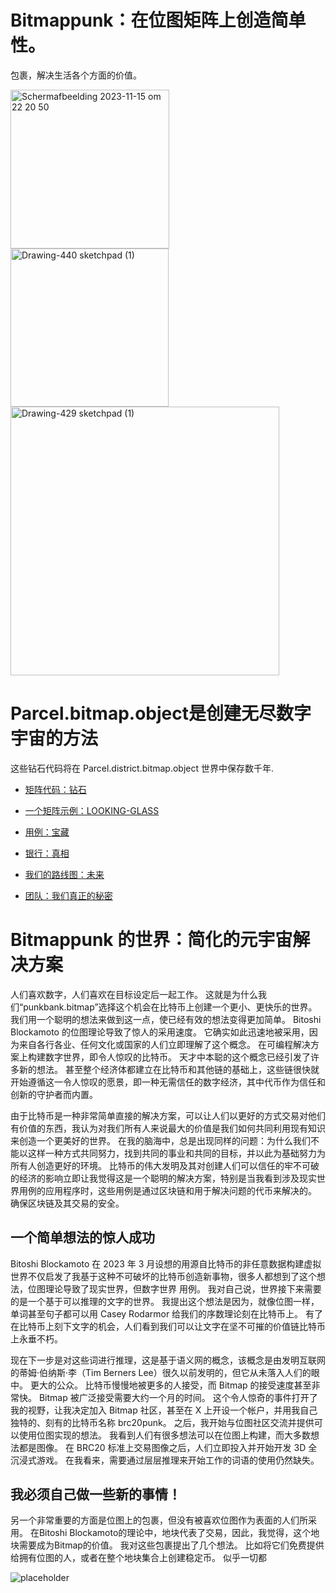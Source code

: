 



# Bitmappunk：在位图矩阵上创造简单性。
包裹，解决生活各个方面的价值。

<img width="254" alt="Scherm­afbeelding 2023-11-15 om 22 20 50" src="https://github.com/wiard/Umeko/assets/900114/e5f349e0-5a30-4736-80e4-26db7fc6d4b0">
<img width="253" alt="Drawing-440 sketchpad (1)" src="https://github.com/wiard/punkbank/assets/900114/d5507144-0bcc-4324-9cc4-b0f9df7341bc">
<img width="430" alt="Drawing-429 sketchpad (1)" src="https://github.com/wiard/Umeko/assets/900114/a7ebaff7-2125-48a5-974a-cf9da115e8da">

# Parcel.bitmap.object是创建无尽数字宇宙的方法
这些钻石代码将在 Parcel.district.bitmap.object 世界中保存数千年.
- [矩阵代码：钻石](codebase.md)
- [一个矩阵示例：LOOKING-GLASS](story.md)
- [用例：宝藏](usecases.md)
- [银行：真相](bank.md)

- [我们的路线图：未来](roadmapChina.md)
- [团队：我们真正的秘密](theMatrixTeam.md)

# Bitmappunk 的世界：简化的元宇宙解决方案

人们喜欢数字，人们喜欢在目标设定后一起工作。 这就是为什么我们“punkbank.bitmap”选择这个机会在比特币上创建一个更小、更快乐的世界。 我们用一个聪明的想法来做到这一点，使已经有效的想法变得更加简单。 Bitoshi Blockamoto 的位图理论导致了惊人的采用速度。 它确实如此迅速地被采用，因为来自各行各业、任何文化或国家的人们立即理解了这个概念。 在可编程解决方案上构建数字世界，即令人惊叹的比特币。 天才中本聪的这个概念已经引发了许多新的想法。 甚至整个经济体都建立在比特币和其他链的基础上，这些链很快就开始遵循这一令人惊叹的愿景，即一种无需信任的数字经济，其中代币作为信任和创新的守护者而内置。

由于比特币是一种非常简单直接的解决方案，可以让人们以更好的方式交易对他们有价值的东西，我认为对我们所有人来说最大的价值是我们如何共同利用现有知识来创造一个更美好的世界。 在我的脑海中，总是出现同样的问题：为什么我们不能以这样一种方式共同努力，找到共同的事业和共同的目标，并以此为基础努力为所有人创造更好的环境。
比特币的伟大发明及其对创建人们可以信任的牢不可破的经济的影响立即让我觉得这是一个聪明的解决方案，特别是当我看到涉及现实世界用例的应用程序时，这些用例是通过区块链和用于解决问题的代币来解决的。 确保区块链及其交易的安全。

## 一个简单想法的惊人成功

Bitoshi Blockamoto 在 2023 年 3 月设想的用源自比特币的非任意数据构建虚拟世界不仅启发了我基于这种不可破坏的比特币创造新事物，很多人都想到了这个想法，位图理论导致了现实世界，但数字世界 用例。
我对自己说，世界接下来需要的是一个基于可以推理的文字的世界。 我提出这个想法是因为，就像位图一样，单词甚至句子都可以用 Casey Rodarmor 给我们的序数理论刻在比特币上。 有了在比特币上刻下文字的机会，人们看到我们可以让文字在坚不可摧的价值链比特币上永垂不朽。

现在下一步是对这些词进行推理，这是基于语义网的概念，该概念是由发明互联网的蒂姆·伯纳斯·李（Tim Berners Lee）很久以前发明的，但它从未落入人们的眼中。 更大的公众。 比特币慢慢地被更多的人接受，而 Bitmap 的接受速度甚至非常快。 Bitmap 被广泛接受需要大约一个月的时间。
这个令人惊奇的事件打开了我的视野，让我决定加入 Bitmap 社区，甚至在 X 上开设一个帐户，并用我自己独特的、刻有的比特币名称 brc20punk。 之后，我开始与位图社区交流并提供可以使用位图实现的想法。
我看到人们有很多想法可以在位图上构建，而大多数想法都是图像。 在 BRC20 标准上交易图像之后，人们立即投入并开始开发 3D 全沉浸式游戏。
在我看来，需要通过层层推理来开始工作的词语的使用仍然缺失。

## 我必须自己做一些新的事情！

另一个非常重要的方面是位图上的包裹，但没有被喜欢位图作为表面的人们所采用。 在Bitoshi Blockamoto的理论中，地块代表了交易，因此，我觉得，这个地块需要成为Bitmap的价值。 我对这些包裹提出了几个想法。 比如将它们免费提供给拥有位图的人，或者在整个地块集合上创建稳定币。 似乎一切都

![placeholder](https://via.placeholder.com/1)

